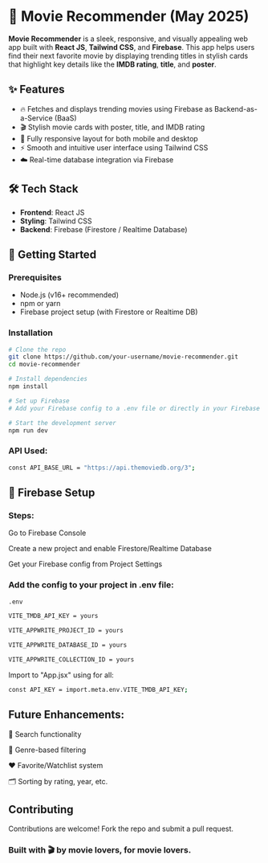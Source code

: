 # 🍿 Movie Recommender (May 2025)

**Movie Recommender** is a sleek, responsive, and visually appealing web app built with **React JS**, **Tailwind CSS**, and **Firebase**. This app helps users find their next favorite movie by displaying trending titles in stylish cards that highlight key details like the **IMDB rating**, **title**, and **poster**.

## ✨ Features

- 🔥 Fetches and displays trending movies using Firebase as Backend-as-a-Service (BaaS)
- 🎬 Stylish movie cards with poster, title, and IMDB rating
- 📱 Fully responsive layout for both mobile and desktop
- ⚡ Smooth and intuitive user interface using Tailwind CSS
- ☁️ Real-time database integration via Firebase

## 🛠 Tech Stack

- **Frontend**: React JS
- **Styling**: Tailwind CSS
- **Backend**: Firebase (Firestore / Realtime Database)


## 🚀 Getting Started

### Prerequisites

- Node.js (v16+ recommended)
- npm or yarn
- Firebase project setup (with Firestore or Realtime DB)

### Installation

```bash
# Clone the repo
git clone https://github.com/your-username/movie-recommender.git
cd movie-recommender

# Install dependencies
npm install

# Set up Firebase
# Add your Firebase config to a .env file or directly in your Firebase init file

# Start the development server
npm run dev

```

### API Used:
```bash
const API_BASE_URL = "https://api.themoviedb.org/3";
```

## 🔐 Firebase Setup
### Steps:
Go to Firebase Console

Create a new project and enable Firestore/Realtime Database

Get your Firebase config from Project Settings

### Add the config to your project in .env file:
```bash
.env

VITE_TMDB_API_KEY = yours

VITE_APPWRITE_PROJECT_ID = yours

VITE_APPWRITE_DATABASE_ID = yours

VITE_APPWRITE_COLLECTION_ID = yours
``` 

Import to "App.jsx" using for all:
```bash
const API_KEY = import.meta.env.VITE_TMDB_API_KEY; 
```

## Future Enhancements:
🔎 Search functionality

🎯 Genre-based filtering

❤️ Favorite/Watchlist system

🗂 Sorting by rating, year, etc.

## Contributing
Contributions are welcome! Fork the repo and submit a pull request.

### Built with 🎬 by movie lovers, for movie lovers.
